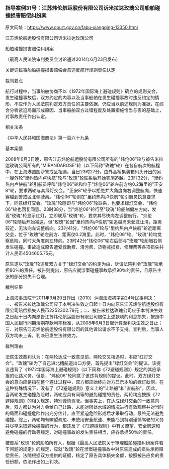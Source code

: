 ### 指导案例31号：江苏炜伦航运股份有限公司诉米拉达玫瑰公司船舶碰撞损害赔偿纠纷案
原文网址：https://www.court.gov.cn/fabu-xiangqing-13350.html

江苏炜伦航运股份有限公司诉米拉达玫瑰公司

船舶碰撞损害赔偿纠纷案

（最高人民法院审判委员会讨论通过2014年6月23日发布）

关键词民事船舶碰撞损害赔偿合意违反航行规则责任认定

裁判要点

航行过程中，当事船舶协商不以《1972年国际海上避碰规则》确立的规则交会，发生碰撞事故后，双方约定的内容以及当事船舶在发生碰撞事故时违反约定的情形，不应作为人民法院判定双方责任的主要依据，仍应当以前述规则为准据，在综合分析紧迫局面形成原因、当事船舶双方过错程度及处置措施恰当与否的基础上，对事故责任作出认定。

相关法条

《中华人民共和国海商法》第一百六十九条

基本案情

2008年6月3日晚，原告江苏炜伦航运股份有限公司所有的"炜伦06"轮与被告米拉达玫瑰公司所有的"MIRANDAROSE"轮（以下简称"玫瑰"轮）在各自航次的航程中，在上海港圆圆沙警戒区相遇。当日23时27分，由外高桥集装箱码头开出的另一艘外轮"里约热内卢快航"轮与"玫瑰"轮联系后开始实施追越。23时32分，"里约热内卢快航"轮引航员呼叫"炜伦06"轮和位于"炜伦06"轮左前方约0.2海里的"正安8"轮，要求两轮与其绿灯交会。"正安8"轮予以拒绝并大角度向右调整航向，快速穿越到警戒区北侧驶离。"炜伦06"轮则在"里约热内卢快航"轮引航员执意要求下，同意绿灯交会。"玫瑰"轮随即与"炜伦06"轮联系，也要求绿灯交会，"炜伦06"轮也回复同意。23时38分，当"炜伦06"轮行至"玫瑰"轮船艏偏左方向，发现"玫瑰"轮显示红灯，立即联系"玫瑰"轮，要求其尽快向左调整航行。"炜伦06"轮随后开始减速，但"玫瑰"轮因"里约热内卢快航"轮追越尚未驶过让清，距离较近，无法向左调整航向。23时41分，"炜伦06"轮与"里约热内卢快航"轮近距离交会，位于"玫瑰"轮左前方、距离仅0.2海里。此时，"炜伦06"轮、"玫瑰"轮均觉察危险，同时大角度向左转向。23时42分"炜伦06"轮右后部与"玫瑰"轮船艏右侧发生碰撞。事故造成原告遭受救助费、清污费、货物减损费、修理费等各项损失共计人民币4504605.75元。

原告遂以"玫瑰"轮违反双方关于"绿灯交会"的约定为由，诉请法院判令"玫瑰"轮承担80％的责任。被告则提出，原告应就涉案碰撞事故承担90％的责任，且原告主张的部分损失不合理。

裁判结果

上海海事法院于2011年9月20日作出（2010）沪海法海初字第24号民事判决：一、被告米拉达玫瑰公司应于本判决生效之日起十日内向原告江苏炜伦航运股份有限公司赔偿损失人民币2252302.79元；二、被告米拉达玫瑰公司应于本判决生效之日起十日内向原告江苏炜伦航运股份有限公司赔偿上述款项的利息损失，按照中国人民银行同期活期存款利率标准，从2008年6月3日起计算至判决生效之日止；三、对原告江苏炜伦航运股份有限公司的其他诉讼请求不予支持。宣判后，当事人双方均未上诉，判决已发生法律效力。

裁判理由

法院生效裁判认为：在两轮达成一致意见前，两轮交叉相遇时，本应"红灯交会"。"玫瑰"轮为了自己进北槽航道出口方便，首先提出"绿灯交会"的提议。该提议违背了《1972年国际海上避碰规则》（以下简称《72避碰规则》）规定的其应承担的让路义务。但是，"炜伦06"轮同意了该违背规则的提议。此时，双方绿灯交会的意向应是指在整个避让过程中，双方都应始终向对方显示本船的绿灯舷侧。在这种特殊情况下，没有了《72避碰规则》意义上的"让路船"和"直航船"。因此，当两轮发生碰撞危险时，两轮应具有同等的避免碰撞的责任，两轮均应按照《72避碰规则》的相关规定，特别谨慎驾驶。但事实上，在达成绿灯交会的一致意向后，双方都认为对方会给自己让路，未能对所处水域的情况进行有效观察并对当时的局面和碰撞危险作出充分估计，直至紧迫危险形成后才采取行动，最终无法避免碰撞。综上，两轮均有瞭望疏忽、未使用安全航速、未能尽到特别谨慎驾驶的义务并尽早采取避免碰撞的行为，都违反了《72避碰规则》中有关瞭望、安全航速和避免碰撞的行动等规定，对碰撞事故的发生责任相当，应各承担50％的责任。

被告系"玫瑰"轮的船舶所有人，根据《最高人民法院关于审理船舶碰撞纠纷案件若干问题的规定》的规定，应就"玫瑰"轮在涉案碰撞事故中对原告造成的损失承担赔偿责任。法院根据双方提供的证据，核定了原告具体损失金额，按照被告应负的责任份额，依法作出如上判决。
